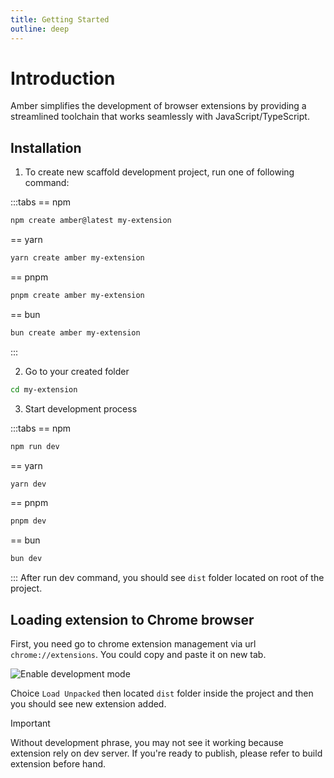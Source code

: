 ```yaml
---
title: Getting Started
outline: deep
---
```


# Introduction

Amber simplifies the development of browser extensions by providing a streamlined toolchain that works seamlessly with JavaScript/TypeScript.

## Installation

1. To create new scaffold development project, run one of following command:

:::tabs
== npm
```sh
npm create amber@latest my-extension
```

== yarn
```sh
yarn create amber my-extension
```

== pnpm
```sh
pnpm create amber my-extension
```

== bun
```sh
bun create amber my-extension
```
:::

2. Go to your created folder

```sh
cd my-extension
```

3. Start development process

:::tabs
== npm
```sh
npm run dev
```

== yarn
```sh
yarn dev
```

== pnpm
```sh
pnpm dev
```

== bun
```sh
bun dev
```
:::
After run dev command, you should see `dist` folder located on root of the project.

## Loading extension to Chrome browser

First, you need go to chrome extension management via url `chrome://extensions`. You could copy and paste it on new tab.

![Enable development mode](/assets/enable-dev-mode-2.png)

Choice `Load Unpacked` then located `dist` folder inside the project and then you should see new extension added.

> [!IMPORTANT]
> Without development phrase, you may not see it working because extension rely on dev server. If you're ready to publish, please refer to build extension before hand.